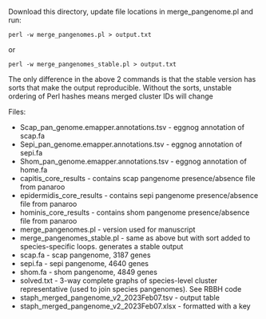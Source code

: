 Download this directory, update file locations in merge_pangenome.pl and run:

```perl -w merge_pangenomes.pl > output.txt```

or

```perl -w merge_pangenomes_stable.pl > output.txt```

The only difference in the above 2 commands is that the stable version has sorts that make the output reproducible. Without the sorts, unstable ordering of Perl hashes means merged cluster IDs will change

Files:

* Scap_pan_genome.emapper.annotations.tsv - eggnog annotation of scap.fa
* Sepi_pan_genome.emapper.annotations.tsv - eggnog annotation of sepi.fa
* Shom_pan_genome.emapper.annotations.tsv - eggnog annotation of home.fa
* capitis_core_results - contains scap pangenome presence/absence file from panaroo
* epidermidis_core_results - contains sepi pangenome presence/absence file from panaroo
* hominis_core_results - contains shom pangenome presence/absence file from panaroo
* merge_pangenomes.pl - version used for manuscript
* merge_pangenomes_stable.pl - same as above but with sort added to species-specific loops. generates a stable output
* scap.fa - scap pangenome, 3187 genes
* sepi.fa - sepi pangenome, 4640 genes
* shom.fa - shom pangenome, 4849 genes
* solved.txt - 3-way complete graphs of species-level cluster representative (used to join species pangenomes). See RBBH code
* staph_merged_pangenome_v2_2023Feb07.tsv - output table
* staph_merged_pangenome_v2_2023Feb07.xlsx - formatted with a key
